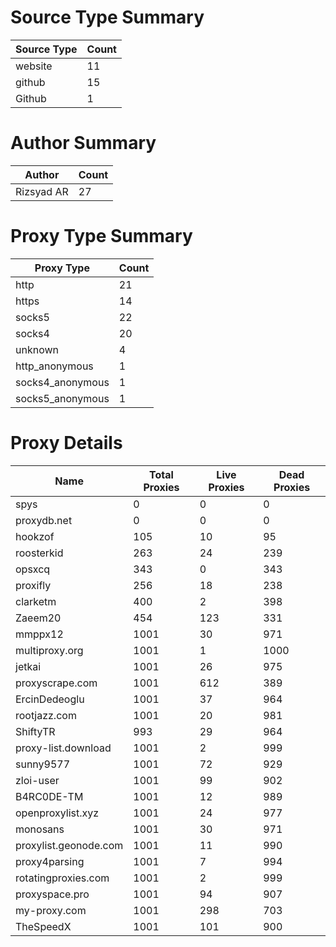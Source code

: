 # Source Type Summary

| Source Type | Count |
|-------------|-------|
| website | 11 |
| github | 15 |
| Github | 1 |


# Author Summary

| Author | Count |
|--------|-------|
| Rizsyad AR | 27 |


# Proxy Type Summary

| Proxy Type | Count |
|------------|-------|
| http | 21 |
| https | 14 |
| socks5 | 22 |
| socks4 | 20 |
| unknown | 4 |
| http_anonymous | 1 |
| socks4_anonymous | 1 |
| socks5_anonymous | 1 |


# Proxy Details

| Name | Total Proxies | Live Proxies | Dead Proxies |
|------|---------------|--------------|---------------|
| spys | 0 | 0 | 0 |
| proxydb.net | 0 | 0 | 0 |
| hookzof | 105 | 10 | 95 |
| roosterkid | 263 | 24 | 239 |
| opsxcq | 343 | 0 | 343 |
| proxifly | 256 | 18 | 238 |
| clarketm | 400 | 2 | 398 |
| Zaeem20 | 454 | 123 | 331 |
| mmppx12 | 1001 | 30 | 971 |
| multiproxy.org | 1001 | 1 | 1000 |
| jetkai | 1001 | 26 | 975 |
| proxyscrape.com | 1001 | 612 | 389 |
| ErcinDedeoglu | 1001 | 37 | 964 |
| rootjazz.com | 1001 | 20 | 981 |
| ShiftyTR | 993 | 29 | 964 |
| proxy-list.download | 1001 | 2 | 999 |
| sunny9577 | 1001 | 72 | 929 |
| zloi-user | 1001 | 99 | 902 |
| B4RC0DE-TM | 1001 | 12 | 989 |
| openproxylist.xyz | 1001 | 24 | 977 |
| monosans | 1001 | 30 | 971 |
| proxylist.geonode.com | 1001 | 11 | 990 |
| proxy4parsing | 1001 | 7 | 994 |
| rotatingproxies.com | 1001 | 2 | 999 |
| proxyspace.pro | 1001 | 94 | 907 |
| my-proxy.com | 1001 | 298 | 703 |
| TheSpeedX | 1001 | 101 | 900 |
